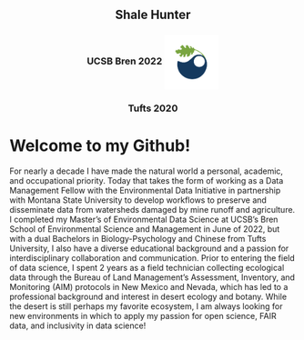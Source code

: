 <h2 align="center"> Shale Hunter
<h3 align="center"> UCSB Bren 2022
<img align="center" src="Bren-LeafArtOnly-FullColor-RGB-flat.png" width="96" >
<h3 align="center"> Tufts 2020
 
# Welcome to my Github! 


For nearly a decade I have made the natural world a personal, academic, and occupational priority. Today that takes the form of working as a Data Management Fellow with the Environmental Data Initiative in partnership with Montana State University to develop workflows to preserve and disseminate data from watersheds damaged by mine runoff and agriculture. I completed my Master’s of Environmental Data Science at UCSB’s Bren School of Environmental Science and Management in June of 2022, but with a dual Bachelors in Biology-Psychology and Chinese from Tufts University, I also have a diverse educational background and a passion for interdisciplinary collaboration and communication. Prior to entering the field of data science, I spent 2 years as a field technician collecting ecological data through the Bureau of Land Management’s Assessment, Inventory, and Monitoring (AIM) protocols in New Mexico and Nevada, which has led to a professional background and interest in desert ecology and botany. While the desert is still perhaps my favorite ecosystem, I am always looking for new environments in which to apply my passion for open science, FAIR data, and inclusivity in data science!


<!--
- 🧠 I’m currently learning ...
-🏝 I’m currently working on ...
- 👯 I’m looking to collaborate on ...
- 🤔 I’m looking for help with ...
- 💬 Ask me about ...
- 📫 How to reach me: ...
- 🍰 I'd rather be ...
-->
